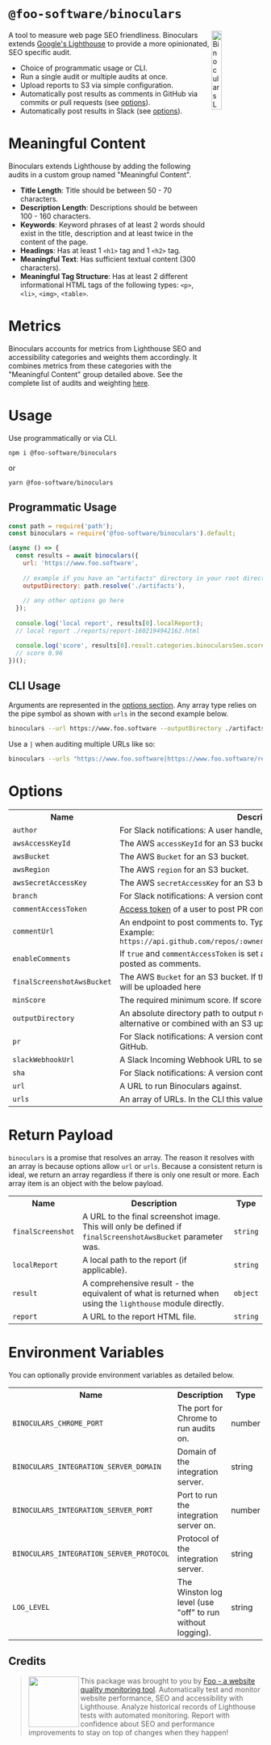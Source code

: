 # `@foo-software/binoculars`

<img alt="Binoculars Logo" align="right" src="https://s3.amazonaws.com/foo.software/images/marketing/binoculars.svg" width="20%" />

A tool to measure web page SEO friendliness. Binoculars extends [Google's Lighthouse](https://github.com/GoogleChrome/lighthouse) to provide a more opinionated, SEO specific audit.

- Choice of programmatic usage or CLI.
- Run a single audit or multiple audits at once.
- Upload reports to S3 via simple configuration.
- Automatically post results as comments in GitHub via commits or pull requests (see [options](#options)).
- Automatically post results in Slack (see [options](#options)).

# Meaningful Content

Binoculars extends Lighthouse by adding the following audits in a custom group named "Meaningful Content".

- **Title Length**: Title should be between 50 - 70 characters.
- **Description Length**: Descriptions should be between 100 - 160 characters.
- **Keywords**: Keyword phrases of at least 2 words should exist in the title, description and at least twice in the content of the page.
- **Headings**: Has at least 1 `<h1>` tag and 1 `<h2>` tag.
- **Meaningful Text**: Has sufficient textual content (300 characters).
- **Meaningful Tag Structure**: Has at least 2 different informational HTML tags of the following types: `<p>`, `<li>`, `<img>`, `<table>`.

# Metrics

Binoculars accounts for metrics from Lighthouse SEO and accessibility categories and weights them accordingly. It combines metrics from these categories with the "Meaningful Content" group detailed above. See the complete list of audits and weighting [here](src/config/auditRefsConfig.ts).

# Usage

Use programmatically or via CLI.

```
npm i @foo-software/binoculars
```

or

```
yarn @foo-software/binoculars
```

## Programmatic Usage

```javascript
const path = require('path');
const binoculars = require('@foo-software/binoculars').default;

(async () => {
  const results = await binoculars({
    url: 'https://www.foo.software',
 
    // example if you have an "artifacts" directory in your root directory
    outputDirectory: path.resolve('./artifacts'),
 
    // any other options go here
  });
 
  console.log('local report', results[0].localReport);
  // local report ./reports/report-1602194942162.html

  console.log('score', results[0].result.categories.binocularsSeo.score);
  // score 0.96
})();
```

## CLI Usage

Arguments are represented in the [options section](#options). Any array type relies on the pipe symbol as shown with `urls` in the second example below.

```bash
binoculars --url https://www.foo.software --outputDirectory ./artifacts
```

Use a `|` when auditing multiple URLs like so:

```bash
binoculars --urls "https://www.foo.software|https://www.foo.software/register"
```

# Options

<table>
  <tr>
    <th>Name</th>
    <th>Description</th>
    <th>Type</th>
    <th>Default</th>
    <th>Required</th>
  </tr>
  <tr>
    <td><code>author</code></td>
    <td>For Slack notifications: A user handle, typically from GitHub.</td>
    <td><code>string</code></td>
    <td><code>undefined</code></td>
    <td>no</td>
  </tr>
  <tr>
    <td><code>awsAccessKeyId</code></td>
    <td>The AWS <code>accessKeyId</code> for an S3 bucket.</td>
    <td><code>string</code></td>
    <td><code>undefined</code></td>
    <td>no</td>
  </tr>
  <tr>
    <td><code>awsBucket</code></td>
    <td>The AWS <code>Bucket</code> for an S3 bucket.</td>
    <td><code>string</code></td>
    <td><code>undefined</code></td>
    <td>no</td>
  </tr>
  <tr>
    <td><code>awsRegion</code></td>
    <td>The AWS <code>region</code> for an S3 bucket.</td>
    <td><code>string</code></td>
    <td><code>undefined</code></td>
    <td>no</td>
  </tr>
  <tr>
    <td><code>awsSecretAccessKey</code></td>
    <td>The AWS <code>secretAccessKey</code> for an S3 bucket.</td>
    <td><code>string</code></td>
    <td><code>undefined</code></td>
    <td>no</td>
  </tr>
  <tr>
    <td><code>branch</code></td>
    <td>For Slack notifications: A version control branch, typically from GitHub.</td>
    <td><code>string</code></td>
    <td><code>undefined</code></td>
    <td>no</td>
  </tr>
  <tr>
    <td><code>commentAccessToken</code></td>
    <td><a href="https://help.github.com/en/github/authenticating-to-github/creating-a-personal-access-token-for-the-command-line">Access token</a> of a user to post PR comments.</td>
    <td><code>string</code></td>
    <td><code>undefined</code></td>
    <td>no</td>
  </tr>
  <tr>
    <td><code>commentUrl</code></td>
    <td>An endpoint to post comments to. Typically this will be from <a href="https://developer.github.com/v3/pulls/reviews/#create-a-pull-request-review">GitHub's API</a>. Example: <code>https://api.github.com/repos/:owner/:repo/pulls/:pull_number/reviews</code></td>
    <td><code>string</code></td>
    <td><code>undefined</code></td>
    <td>no</td>
  </tr>
  <tr>
    <td><code>enableComments</code></td>
    <td>If <code>true</code> and <code>commentAccessToken</code> is set along with <code>commentUrl</code>, scores will be posted as comments.</td>
    <td><code>boolean</code></td>
    <td><code>true</code></td>
    <td>no</td>
  </tr>
  <tr>
    <td><code>finalScreenshotAwsBucket</code></td>
    <td>The AWS <code>Bucket</code> for an S3 bucket. If this is defined, the final screenshot will be uploaded here</td>
    <td><code>string</code></td>
    <td><code>undefined</code></td>
    <td>no</td>
  </tr>
  <tr>
    <td><code>minScore</code></td>
    <td>The required minimum score. If score is lower an error will throw.</td>
    <td><code>number</code></td>
    <td><code>undefined</code></td>
    <td>no</td>
  </tr>
  <!-- <tr>
    <td><code>locale</code></td>
    <td>A locale for Lighthouse reports. Example: <code>ja</code></td>
    <td><code>string</code></td>
    <td><code>undefined</code></td>
    <td>no</td>
  </tr> -->
  <tr>
    <td><code>outputDirectory</code></td>
    <td>An absolute directory path to output report. You can do this an an alternative or combined with an S3 upload.</td>
    <td><code>string</code></td>
    <td><code>undefined</code></td>
    <td>no</td>
  </tr>
  <tr>
    <td><code>pr</code></td>
    <td>For Slack notifications: A version control pull request URL, typically from GitHub.</td>
    <td><code>string</code></td>
    <td><code>undefined</code></td>
    <td>no</td>
  </tr>
  <tr>
    <td><code>slackWebhookUrl</code></td>
    <td>A Slack Incoming Webhook URL to send notifications to.</td>
    <td><code>string</code></td>
    <td><code>undefined</code></td>
    <td>no</td>
  </tr>
  <tr>
    <td><code>sha</code></td>
    <td>For Slack notifications: A version control <code>sha</code>, typically from GitHub.</td>
    <td><code>string</code></td>
    <td><code>undefined</code></td>
    <td>no</td>
  </tr>
  <tr>
    <td><code>url</code></td>
    <td>A URL to run Binoculars against.</td>
    <td><code>string</code></td>
    <td><code>undefined</code></td>
    <td>yes</td>
  </tr>
  <tr>
    <td><code>urls</code></td>
    <td>An array of URLs. In the CLI this value should be a pipe separated list (<code>|</code>).</td>
    <td><code>string[]</code></td>
    <td><code>undefined</code></td>
    <td>yes</td>
  </tr>
</table>

# Return Payload

`binoculars` is a promise that resolves an array. The reason it resolves with an array is because options allow `url` or `urls`. Because a consistent return is ideal, we return an array regardless if there is only one result or more. Each array item is an object with the below payload.

<table>
  <tr>
    <th>Name</th>
    <th>Description</th>
    <th>Type</th>
  </tr>
  <tr>
    <td><code>finalScreenshot</code></td>
    <td>A URL to the final screenshot image. This will only be defined if <code>finalScreenshotAwsBucket</code> parameter was.</td>
    <td><code>string</code></td>
  </tr>
  <tr>
    <td><code>localReport</code></td>
    <td>A local path to the report (if applicable).</td>
    <td><code>string</code></td>
  </tr>
  <tr>
    <td><code>result</code></td>
    <td>A comprehensive result - the equivalent of what is returned when using the <code>lighthouse</code> module directly.</td>
    <td><code>object</code></td>
  </tr>
  <tr>
    <td><code>report</code></td>
    <td>A URL to the report HTML file.</td>
    <td><code>string</code></td>
  </tr>
</table>

# Environment Variables

You can optionally provide environment variables as detailed below.

<table>
  <tr>
    <th>Name</th>
    <th>Description</th>
    <th>Type</th>
    <th>Default</th>
  </tr>
  <tr>
    <td><code>BINOCULARS_CHROME_PORT</code></td>
    <td>The port for Chrome to run audits on.</td>
    <td>number</td>
    <td><code>4000</code></td>
  </tr>
  <tr>
    <td><code>BINOCULARS_INTEGRATION_SERVER_DOMAIN</code></td>
    <td>Domain of the integration server.</td>
    <td>string</td>
    <td><code>localhost</code></td>
  </tr>
  <tr>
    <td><code>BINOCULARS_INTEGRATION_SERVER_PORT</code></td>
    <td>Port to run the integration server on.</td>
    <td>number</td>
    <td><code>3000</code></td>
  </tr>
  <tr>
    <td><code>BINOCULARS_INTEGRATION_SERVER_PROTOCOL</code></td>
    <td>Protocol of the integration server.</td>
    <td>string</td>
    <td><code>http</code></td>
  </tr>
  <tr>
    <td><code>LOG_LEVEL</code></td>
    <td>The Winston log level (use "off" to run without logging).</td>
    <td>string</td>
    <td><code>info</code></td>
  </tr>
</table>

## Credits

> <img src="https://lighthouse-check.s3.amazonaws.com/images/logo-simple-blue-light-512.png" width="100" height="100" align="left" /> This package was brought to you by [Foo - a website quality monitoring tool](https://www.foo.software). Automatically test and monitor website performance, SEO and accessibility with Lighthouse. Analyze historical records of Lighthouse tests with automated monitoring. Report with confidence about SEO and performance improvements to stay on top of changes when they happen!
